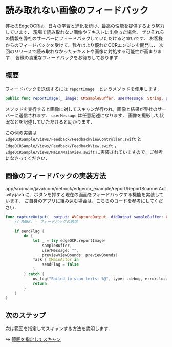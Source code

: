 # 読み取れない画像のフィードバック

弊社のEdgeOCRは、日々の学習と進化を続け、最高の性能を提供するよう努力しています．
現場で読み取れない画像やテキストに出会った場合、
ぜひそれらの情報を弊社のサーバーにフィードバックしていただけると幸いです．
お客様からのフィードバックを受けて、我々はより優れたOCRエンジンを開発し、
次回のリリースで読み取れなかったテキストや画像に対処する可能性が高まります．
皆様の貴重なフィードバックをお待ちしております．


## 概要

フィードバックを送信するには `reportImage`　というメソッドを使用します．
```swift
public func reportImage(_ image: CMSampleBuffer, userMessage: String, previewViewBounds: CGRect) throws -> ScanResult
```

メソッドを実行すると画像に対してスキャンが行われ，画像と結果が弊社のサーバーに送信されます．
`userMessage` は任意記述になります．
画像を撮影した状況などを記述していただけると助かります．

この例の実装は
`EdgeOCRSample/Views/Feedback/FeedbackViewController.swift` と
`EdgeOCRSample/Views/Feedback/FeedbackView.swift` ，
`EdgeOCRSample/Views/Main/MainView.swift`
に実装されていますので，ご参考になさってください．


## 画像のフィードバックの実装方法

app/src/main/java/com/nefrock/edgeocr_example/report/ReportScannerActivity.java に、ボタンを押すと現在の画面をフィードバックする機能を実装しています．
ご自身のアプリに組み込む場合は、こちらのコードを参考にしてください．
```swift
func captureOutput(_ output: AVCaptureOutput, didOutput sampleBuffer: CMSampleBuffer, from connection: AVCaptureConnection) {
    // MARK: - フィードバックの送信

    if sendFlag {
        do {
            let _ = try edgeOCR.reportImage(
                sampleBuffer,
                userMessage: "",
                previewViewBounds: previewBounds)
            Task { @MainActor in
                sendFlag = false
            }
        } catch {
            os_log("Failed to scan texts: %@", type: .debug, error.localizedDescription)
            return
        }
    }
}
```


## 次のステップ
次は範囲を指定してスキャンする方法を説明します．

↪️ [範囲を指定してスキャン](08-crop.md)
